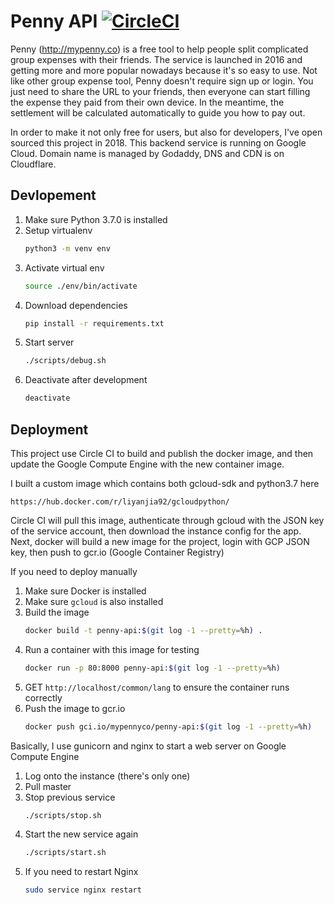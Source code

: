 # Penny API [![CircleCI](https://circleci.com/gh/ethanyanjiali/penny-api/tree/master.svg?style=svg)](https://circleci.com/gh/ethanyanjiali/penny-api/tree/master)

Penny (http://mypenny.co) is a free tool to help people split complicated group expenses with their friends. The service is launched in 2016 and 
getting more and more popular nowadays because it's so easy to use. Not like other group expense tool, Penny doesn't
require sign up or login. You just need to share the URL to your friends, then everyone can start filling the expense they paid 
from their own device. In the meantime, the settlement will be calculated automatically to guide you how to pay out.

In order to make it not only free for users, but also for developers, I've open sourced this project in 2018. This backend service is running 
on Google Cloud. Domain name is managed by Godaddy, DNS and CDN is on Cloudflare. 

## Devlopement

1. Make sure Python 3.7.0 is installed
0. Setup virtualenv
    ```bash
    python3 -m venv env
    ```
0. Activate virtual env
    ```bash
    source ./env/bin/activate
    ```
0. Download dependencies
    ```bash
    pip install -r requirements.txt
    ```
0. Start server
    ```bash
    ./scripts/debug.sh
    ```
0. Deactivate after development
    ```bash
    deactivate
    ```

## Deployment

This project use Circle CI to build and publish the docker image, and then update the Google Compute
Engine with the new container image. 

I built a custom image which contains both gcloud-sdk and python3.7 here
```
https://hub.docker.com/r/liyanjia92/gcloudpython/
```
Circle CI will pull this image, authenticate through gcloud with the JSON key of the service account, then 
download the instance config for the app. Next, docker will build a new image for the project, login with GCP JSON 
key, then push to gcr.io (Google Container Registry) 

If you need to deploy manually
1. Make sure Docker is installed
0. Make sure `gcloud` is also installed
0. Build the image
    ```bash
    docker build -t penny-api:$(git log -1 --pretty=%h) .
    ```
0. Run a container with this image for testing
    ```bash
    docker run -p 80:8000 penny-api:$(git log -1 --pretty=%h)
    ```
0. GET `http://localhost/common/lang` to ensure the container runs correctly
0. Push the image to gcr.io
    ```bash
    docker push gci.io/mypennyco/penny-api:$(git log -1 --pretty=%h)
    ```

Basically, I use gunicorn and nginx to start a web server on Google Compute Engine

1. Log onto the instance (there's only one)
0. Pull master
0. Stop previous service 
    ```bash
    ./scripts/stop.sh
    ```
0. Start the new service again
    ```bash
    ./scripts/start.sh
    ```
0. If you need to restart Nginx
    ```bash
    sudo service nginx restart
    ```

